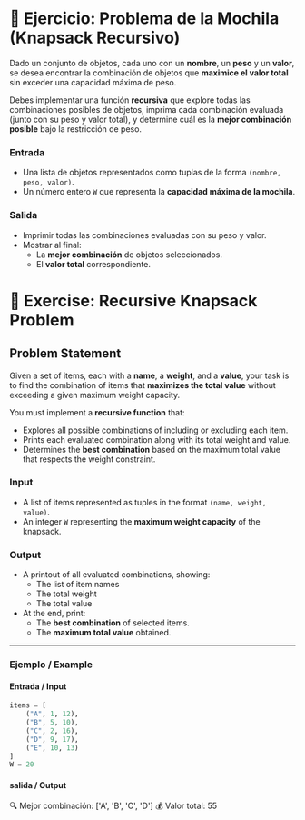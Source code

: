 # 🧠 Ejercicio: Problema de la Mochila (Knapsack Recursivo)

Dado un conjunto de objetos, cada uno con un **nombre**, un **peso** y un **valor**, se desea encontrar la combinación de objetos que **maximice el valor total** sin exceder una capacidad máxima de peso.

Debes implementar una función **recursiva** que explore todas las combinaciones posibles de objetos, imprima cada combinación evaluada (junto con su peso y valor total), y determine cuál es la **mejor combinación posible** bajo la restricción de peso.

### Entrada
- Una lista de objetos representados como tuplas de la forma `(nombre, peso, valor)`.
- Un número entero `W` que representa la **capacidad máxima de la mochila**.

### Salida
- Imprimir todas las combinaciones evaluadas con su peso y valor.
- Mostrar al final:
  - La **mejor combinación** de objetos seleccionados.
  - El **valor total** correspondiente.



# 🧠 Exercise: Recursive Knapsack Problem

## Problem Statement

Given a set of items, each with a **name**, a **weight**, and a **value**, your task is to find the combination of items that **maximizes the total value** without exceeding a given maximum weight capacity.

You must implement a **recursive function** that:
- Explores all possible combinations of including or excluding each item.
- Prints each evaluated combination along with its total weight and value.
- Determines the **best combination** based on the maximum total value that respects the weight constraint.

### Input
- A list of items represented as tuples in the format `(name, weight, value)`.
- An integer `W` representing the **maximum weight capacity** of the knapsack.

### Output
- A printout of all evaluated combinations, showing:
  - The list of item names
  - The total weight
  - The total value
- At the end, print:
  - The **best combination** of selected items.
  - The **maximum total value** obtained.

---


### Ejemplo / Example

#### Entrada / Input

```python
items = [
    ("A", 1, 12),
    ("B", 5, 10),
    ("C", 2, 16),
    ("D", 9, 17),
    ("E", 10, 13)
]
W = 20
```


#### salida / Output


🔍 Mejor combinación: ['A', 'B', 'C', 'D']
💰 Valor total: 55

